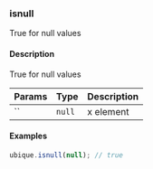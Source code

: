 ### isnull
True for null values


#### Description

True for null values


|Params|Type|Description
|---------|----|-----------
|`` | `null` | x element


#### Examples

```js
ubique.isnull(null); // true
```

